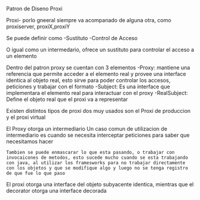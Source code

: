 Patron de Diseno Proxi

Proxi- porlo gneeral siempre va acompanado de alguna otra, como proxiserver, proxiX,proxiY

Se puede definir como 
-Sustituto
-Control de Acceso

O igual como un intermedario, ofrece un sustituto para controlar el acceso a un elemento

Dentro del patron proxy se cuentan con 3 elementos
    -Proxy: mantiene una referencia que permite acceder a el elemento real y provee una interface identica al objeto real, esto sirve para poder controlar los accesos, peticiones y trabajar con el formato
    -Subject: Es una interface que implementara el elemento real para interactuar con el proxy
    -RealSubject: Define el objeto real que el proxi va a representar

Existen distintos tipos de proxi dos muy usados son el Proxi de produccion y el proxi virtual

El Proxy otorga un intermediario
    Un caso comun de utilizacion de intermediario es cuando se necesita interceptar peticiones para saber que necesitamos hacer

    Tambien se puede enmascarar lo que esta pasando, o trabajar con invocaicones de metodos, esto sucede mucho cuando se esta trabajando con java, al utilizar los framesworks para no trabajar directamente con los objetos y que se modifique algo y luego no se tenga registro de que fue lo que paso

El proxi otorga una interface del objeto subyacente identica, mientras que el decorator otorga una interface decorada

